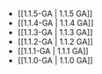 - [[1.1.5-GA | 1.1.5 GA]]
- [[1.1.4-GA | 1.1.4 GA]]
- [[1.1.3-GA | 1.1.3 GA]]
- [[1.1.2-GA | 1.1.2 GA]]
- [[1.1.1-GA | 1.1.1 GA]]
- [[1.1.0-GA | 1.1.0 GA]]
